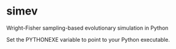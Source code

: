 simev
=====

Wright-Fisher sampling-based evolutionary simulation in Python

Set the PYTHONEXE variable to point to your Python executable.
